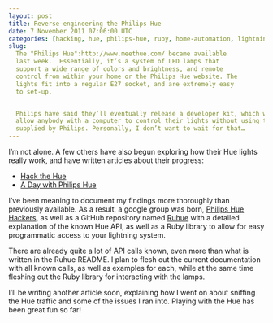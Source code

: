 ```yaml
---
layout: post
title: Reverse-engineering the Philips Hue
date: 7 November 2011 07:06:00 UTC
categories: [hacking, hue, philips-hue, ruby, home-automation, lightning]
slug:
  The "Philips Hue":http://www.meethue.com/ became available
  last week.  Essentially, it’s a system of LED lamps that
  support a wide range of colors and brightness, and remote
  control from within your home or the Philips Hue website. The
  lights fit into a regular E27 socket, and are extremely easy
  to set-up.


  Philips have said they’ll eventually release a developer kit, which would
  allow anybody with a computer to control their lights without using the app
  supplied by Philips. Personally, I don’t want to wait for that…
---
```


I’m not alone. A few others have also begun exploring how their Hue lights
really work, and have written articles about their progress:

- [Hack the Hue](http://rsmck.co.uk/hue)
- [A Day with Philips Hue](http://www.nerdblog.com/2012/10/a-day-with-philips-hue.html?showComment=1352172383498)

I’ve been meaning to document my findings more thoroughly than previously
available. As a result, a google group was born, [Philips Hue Hackers][], as
well as a GitHub repository named [Ruhue][] with a detailed explanation of the
known Hue API, as well as a Ruby library to allow for easy programmatic access
to your lightning system.

There are already quite a lot of API calls known, even more than what is
written in the Ruhue README. I plan to flesh out the current documentation with
all known calls, as well as examples for each, while at the same time fleshing
out the Ruby library for interacting with the lamps.

I’ll be writing another article soon, explaining how I went on about sniffing
the Hue traffic and some of the issues I ran into. Playing with the Hue has
been great fun so far!

[Philips Hue Hackers]: https://groups.google.com/forum/#!forum/hue-hackers
[Ruhue]: https://github.com/Burgestrand/ruhue
